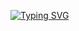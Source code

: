 <a href="https://git.io/typing-svg"><img src="https://readme-typing-svg.demolab.com?font=Fira+Code&pause=1000&center=true&vCenter=true&random=false&width=500&height=70&lines=Hi+There!+%F0%9F%91%8B;I'm+MD.+Mizanur+Rahman" alt="Typing SVG" /></a>
